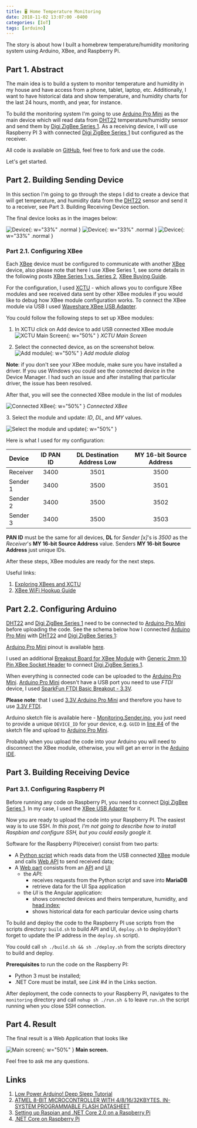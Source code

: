 ```yaml
---
title: 🖥 Home Temperature Monitoring
date: 2018-11-02 13:07:00 -0400
categories: [IoT]
tags: [arduino]
---
```


The story is about how I built a homebrew temperature/humidity monitoring system using Arduino, XBee, and Raspberry Pi.

## Part 1. Abstract

The main idea is to build a system to monitor temperature and humidity in my house and have access from a phone, tablet, laptop, etc. Additionally, I want to have historical data and show temperature, and humidity charts for the last 24 hours, month, and year, for instance.

To build the monitoring system I'm going to use [Arduino Pro Mini](https://amzn.to/2SriJVC) as the main device which will read data from [DHT22](https://amzn.to/2Jnt5lg) temperature/humidity sensor and send them by [Digi ZigBee Series 1](https://amzn.to/2Jnuet4). As a receiving device, I will use Raspberry PI 3 with connected [Digi ZigBee Series 1](https://amzn.to/2Jnuet4) but configured as the receiver.

All code is available on [GitHub](https://github.com/fisenkodv/home-temperature-monitoring), feel free to fork and use the code.

Let's get started.

## Part 2. Building Sending Device

In this section I'm going to go through the steps I did to create a device that will get temperature, and humidity data from the [DHT22](https://amzn.to/2Jnt5lg) sensor and send it to a receiver, see Part 3. Building Receiving Device section.

The final device looks as in the images below:

![Device](/assets/img/blog/home-temperature-monitoring/IMG_2652.JPG){: w="33%" .normal }
![Device](/assets/img/blog/home-temperature-monitoring/IMG_2649.JPG){: w="33%" .normal }
![Device](/assets/img/blog/home-temperature-monitoring/IMG_2651.JPG){: w="33%" .normal }

### Part 2.1. Configuring XBee

Each [XBee](https://amzn.to/2Jnuet4) device must be configured to communicate with another [XBee](https://amzn.to/2Jnuet4) device, also please note that here I use XBee Series 1, see some details in the following posts [XBee Series 1 vs. Series 2](http://icircuit.net/xbee-series-1-vs-series-2/289), [XBee Buying Guide](https://www.sparkfun.com/pages/xbee_guide).

For the configuration, I used [XCTU](https://www.digi.com/products/xbee-rf-solutions/xctu-software/xctu) - which allows you to configure XBee modules and see received data sent by other XBee modules if you would like to debug how XBee module configuration works. To connect the XBee module via USB I used [Waveshare XBee USB Adapter](https://amzn.to/2PZZ9OF).

You could follow the following steps to set up XBee modules:

1. In XCTU click on Add device to add USB connected XBee module
   ![XCTU Main Screen](/assets/img/blog/home-temperature-monitoring/Capture.PNG){: w="50%" }
   _XCTU Main Screen_

2. Select the connected device, as on the screenshot below.
   ![Add module](/assets/img/blog/home-temperature-monitoring/Capture1.PNG){: w="50%" }
   _Add module dialog_

**Note**: if you don't see your XBee module, make sure you have installed a driver.
If you use Windows you could see the connected device in the Device Manager. I
had such an issue and after installing that particular driver, the issue has
been resolved.

After that, you will see the connected XBee module in the list of modules

![Connected XBee](/assets/img/blog/home-temperature-monitoring/Capture2.PNG){: w="50%" }
_Connected XBee_

3. Select the module and update: _ID_, _DL_, and _MY_ values.

![Select the module and update](/assets/img/blog/home-temperature-monitoring/Capture3-1.PNG){: w="50%" }

Here is what I used for my configuration:

| Device   | **ID** PAN ID | **DL** Destination Address Low | **MY** 16-bit Source Address |
| :------- | :-----------: | :----------------------------: | :--------------------------: |
| Receiver |     3400      |              3501              |             3500             |
| Sender 1 |     3400      |              3500              |             3501             |
| Sender 2 |     3400      |              3500              |             3502             |
| Sender 3 |     3400      |              3500              |             3503             |

**PAN ID** must be the same for all devices, **DL** for _Sender [x]_'s is _3500_ as the
_Receiver_'s **MY 16-bit Source Address** value. Senders **MY 16-bit Source Address** just
unique IDs.

After these steps, XBee modules are ready for the next steps.

Useful links:

1. [Exploring XBees and XCTU](https://learn.sparkfun.com/tutorials/exploring-xbees-and-xctu/all)
2. [XBee WiFi Hookup Guide](https://learn.sparkfun.com/tutorials/xbee-wifi-hookup-guide/all)

## Part 2.2. Configuring Arduino

[DHT22](https://amzn.to/2Jnt5lg) and [Digi ZigBee Series 1](https://amzn.to/2Jnuet4) need to be connected to [Arduino Pro Mini](https://amzn.to/2SriJVC) before uploading the code. See the schema below how I connected [Arduino Pro Mini](https://amzn.to/2SriJVC) with [DHT22](https://amzn.to/2Jnt5lg) and [Digi ZigBee Series 1](https://amzn.to/2Jnuet4):

[Arduino Pro Mini](https://amzn.to/2SriJVC) pinout is available [here](https://blog.fisenko.page/content/images/2018/10/promini.png).

I used an additional [Breakout Board for XBee Module](https://amzn.to/2ABo9q6) with [Generic 2mm 10 Pin XBee Socket Header](https://amzn.to/2Oe6ZCx) to connect [Digi ZigBee Series 1](https://amzn.to/2Jnuet4).

When everything is connected code can be uploaded to the [Arduino Pro Mini](https://amzn.to/2SriJVC). [Arduino Pro Mini](https://amzn.to/2SriJVC) doesn't have a USB port you need to use _FTDI_ device, I used [SparkFun FTDI Basic Breakout - 3.3V](https://amzn.to/2COER73).

**Please note**: that I used [3.3V Arduino Pro Mini](https://amzn.to/2SriJVC) and therefore you have to use [3.3V FTDI](https://amzn.to/2COER73).

Arduino sketch file is available here - [Monitoring.Sender.ino](http://bit.ly/2PBwwKU), you just need to provide a unique `DEVICE_ID` for your device, e.g. `GUID` in [line #4](https://github.com/fisenkodv/home-temperature-monitoring/blob/c4d7f451cd9978cb36bf8f81eaf79f884c52691a/src/Monitoring.Sender/Monitoring.Sender.ino#L4) of the sketch file and upload to [Arduino Pro Mini](https://amzn.to/2SriJVC).

Probably when you upload the code into your Arduino you will need to disconnect the XBee module, otherwise, you will get an error in the [Arduino IDE](https://www.arduino.cc/en/Main/Software).

## Part 3. Building Receiving Device

### Part 3.1. Configuring Raspberry PI

Before running any code on Raspberry PI, you need to connect [Digi ZigBee Series 1](https://amzn.to/2Jnuet4). In my case, I used the [XBee USB Adapter](https://amzn.to/2PZZ9OF) for it.

Now you are ready to upload the code into your Raspberry PI. The easiest way is to use SSH. _In this post, I'm not going to describe how to install Raspbian and configure SSH, but you could easily google it._

Software for the Raspberry PI(receiver) consist from two parts:

- A [Python script](https://github.com/fisenkodv/home-temperature-monitoring/tree/master/src/Monitoring.Receiver)
  which reads data from the USB connected [XBee](https://amzn.to/2Jnuet4) module and calls [Web API](https://github.com/fisenkodv/home-temperature-monitoring/tree/master/src/Monitoring.Web) to send received data;
- A [Web part](https://github.com/fisenkodv/home-temperature-monitoring/tree/master/src/Monitoring.Web) consists from an [API](https://github.com/fisenkodv/home-temperature-monitoring/tree/master/src/Monitoring.Web) and [UI](https://github.com/fisenkodv/home-temperature-monitoring/tree/master/src/Monitoring.Client)
  - the _API_:
    - receives requests from the Python script and save into **MariaDB**
    - retrieve data for the UI Spa application
  - the _UI_ is the Angular application:
    - shows connected devices and theirs temperature, humidity, and [head index](https://en.wikipedia.org/wiki/Heat_index);
    - shows historical data for each particular device using charts

To build and deploy the code to the Raspberry PI use scripts from the scripts directory: `build.sh` to build API and UI, `deploy.sh` to deploy(don't forget to update the IP address in the `deploy.sh` script).

You could call `sh ./build.sh && sh ./deploy.sh` from the scripts directory to build and deploy.

**Prerequisites** to run the code on the Raspberry PI:

- Python 3 must be installed;
- .NET Core must be install, see _Link #4_ in the Links section.

After deployment, the code connects to your Raspberry PI, navigates to the `monitoring` directory and call `nohup sh ./run.sh &` to leave `run.sh` the script running when you close SSH connection.

## Part 4. Result

The final result is a Web Application that looks like

![Main screen](/assets/img/blog/home-temperature-monitoring/main_screen.png){: w="50%" }
**Main screen.**

Feel free to ask me any questions.

## Links

1. [Low Power Arduino! Deep Sleep Tutorial](http://bit.ly/2EGqZy6)
2. [ATMEL 8-BIT MICROCONTROLLER WITH 4/8/16/32KBYTES. IN-SYSTEM PROGRAMMABLE FLASH DATASHEET](http://ww1.microchip.com/downloads/en/DeviceDoc/Atmel-8271-8-bit-AVR-Microcontroller-ATmega48A-48PA-88A-88PA-168A-168PA-328-328P_datasheet_Complete.pdf)
3. [Setting up Raspian and .NET Core 2.0 on a Raspberry Pi](https://blogs.msdn.microsoft.com/david/2017/07/20/setting_up_raspian_and_dotnet_core_2_0_on_a_raspberry_pi/)
4. [.NET Core on Raspberry Pi](https://github.com/dotnet/core/blob/master/samples/RaspberryPiInstructions.md)
